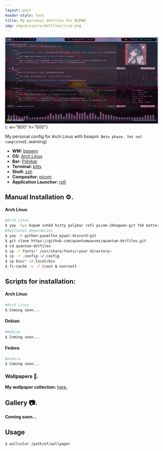 ```yaml
---
layout: post
header-style: text
title: My personal dotfiles for BSPWM.
img: img/projects/dotfiles/rice.png
---
```

![Desktop View](/img/projects/dotfiles/cover.png){: w="800" h="600"}

My personal config for Arch Linux with bswpm. 
`Beta phase. Yet not completed`{:.warning}

<!--Componets-->
- **WM:** [bspwm](https://github.com/baskerville/bspwm)
- **OS:** [Arch Linux](https://archlinux.org)
- **Bar:** [Polybar](https://github.com/polybar/polybar)
- **Terminal:** [kitty](https://github.com/kovidgoyal/kitty)
- **Shell:** [zsh](https://wiki.archlinux.org/index.php/Zsh)
- **Compositor:** [picom](https://github.com/ibhagwan/picom)
- **Application Launcher:** [rofi](https://github.com/davatorium/rofi)

<!--Installation-->
## Manual Installation ⚙.
#### Arch Linux
```bash
#Arch Linux
$ yay -Syu bspwm sxhkd kitty polybar rofi picom-ibhagwan-git feh betterlockscreen xclip imagemagick maim pcmanfm-gtk3 ranger python-pywal lsd ueberzug stalonetray xdo pcmanfm-gtk3 tmux neovim
#Aditional dependecies
$ yay -S python-pywalfox pywal-discord-git 
$ git clone https://github.com/quantumwavves/quantum-dotfiles.git
$ cd quantum-dotfiles
$ cp -r fonts/* /usr/share/fonts/<your directory>
$ cp -r .config ~/.config
$ cp bin/* ~/.local/bin
$ fc-cache -v -f (root & nonroot)
```
<!--Scripts Installation-->
## Scripts for installation:
#### Arch Linux
```bash
#Arch Linux
$ Coming soon...
```
#### Debian
```bash
#Debian
$ Coming soon...
```
#### Fedora
```bash
#Fedora
$ Coming soon...
```
<!--Wallpapers-->
### Wallpapers 🌌.
**My wallpaper collection:** [here.](https://github.com/quantumwavves/wallpaper-qw.git)

<!--Screenshots-->
## Gallery 📷.
**Coming soon...**
<!--Usage-->
## Usage
```bash
$ wallcolor /path/of/wallpaper
``` 